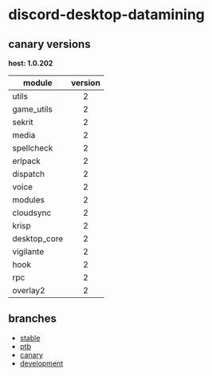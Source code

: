# discord-desktop-datamining

## canary versions

**host: 1.0.202**

| module | version |
| ------ | :-----: |
| utils | 2 |
| game_utils | 2 |
| sekrit | 2 |
| media | 2 |
| spellcheck | 2 |
| erlpack | 2 |
| dispatch | 2 |
| voice | 2 |
| modules | 2 |
| cloudsync | 2 |
| krisp | 2 |
| desktop_core | 2 |
| vigilante | 2 |
| hook | 2 |
| rpc | 2 |
| overlay2 | 2 |

## branches

- [stable](https://github.com/OpenAsar/discord-desktop-datamining/tree/stable)
- [ptb](https://github.com/OpenAsar/discord-desktop-datamining/tree/ptb)
- [canary](https://github.com/OpenAsar/discord-desktop-datamining/tree/canary)
- [development](https://github.com/OpenAsar/discord-desktop-datamining/tree/development)